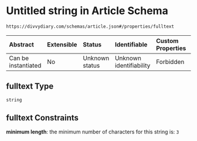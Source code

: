 # Untitled string in Article Schema

```txt
https://divvydiary.com/schemas/article.json#/properties/fulltext
```

| Abstract            | Extensible | Status         | Identifiable            | Custom Properties | Additional Properties | Access Restrictions | Defined In                                                           |
| :------------------ | :--------- | :------------- | :---------------------- | :---------------- | :-------------------- | :------------------ | :------------------------------------------------------------------- |
| Can be instantiated | No         | Unknown status | Unknown identifiability | Forbidden         | Allowed               | none                | [article.json\*](../src/schemas/article.json "open original schema") |

## fulltext Type

`string`

## fulltext Constraints

**minimum length**: the minimum number of characters for this string is: `3`
